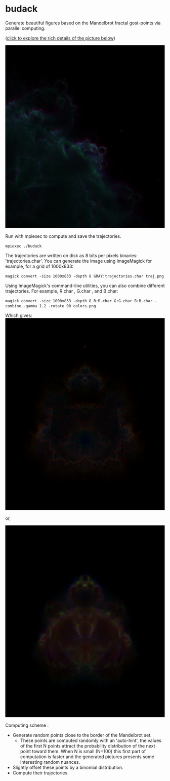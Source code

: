 # budack
Generate beautiful figures based on the Mandelbrot fractal gost-points via parallel computing. 

([click to explore the rich details of the picture below](https://raw.githubusercontent.com/Tugdual-G/budack/main/images_exemples/trajhd.png))

![alt text](images_exemples/zoom.png)

Run with mpiexec to compute and save the trajectories.

    mpiexec ./budack

The trajectories are written on disk as 8 bits per pixels binaries: 'trajectories.char'.
You can generate the image using ImageMagick for example, for a grid of 1000x833:

    magick convert -size 1000x833 -depth 8 GRAY:trajectories.char traj.png

Using ImageMagick's command-line utilities, you can also combine different trajectories. For example, R.char , G.char , and B.char:

    magick convert -size 1000x833 -depth 8 R:R.char G:G.char B:B.char -combine -gamma 1.2 -rotate 90 colors.png 

Which gives:
![alt text](images_exemples/colors.png)

or,

![alt text](images_exemples/colors1.png)

Computing scheme :

- Generate random points close to the border of the Mandelbrot set.
    - These points are computed randomly with an 'auto-hint', the values of the first N points attract the probability distribution of the next point toward them. When N is small (N=100) this first part of computation is faster and the generated pictures presents some interesting random nuances.  
- Slightly offset these points by a binomial distribution.
- Compute their trajectories.
